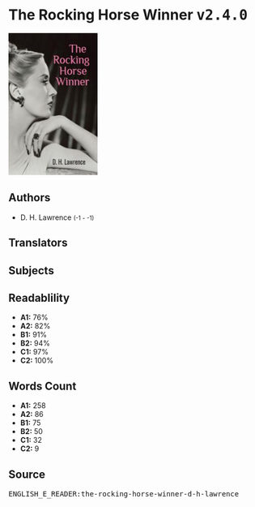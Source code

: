 # The Rocking Horse Winner <kbd>v2.4.0</kbd>

![](./cover.medium.jpg "")

## Authors


 - D. H. Lawrence <small>(-1 - -1)</small>

## Translators



## Subjects



## Readablility


 - **A1:** 76%
 - **A2:** 82%
 - **B1:** 91%
 - **B2:** 94%
 - **C1:** 97%
 - **C2:** 100%

## Words Count


 - **A1:** 258
 - **A2:** 86
 - **B1:** 75
 - **B2:** 50
 - **C1:** 32
 - **C2:** 9

## Source


<kbd>ENGLISH_E_READER:the-rocking-horse-winner-d-h-lawrence</kbd>

